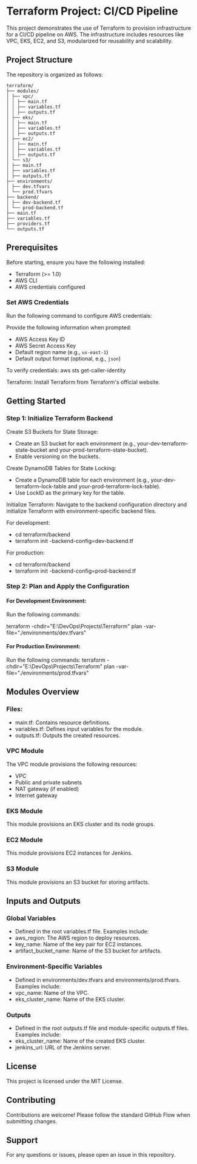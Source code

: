 # Terraform Project: CI/CD Pipeline

This project demonstrates the use of Terraform to provision infrastructure for a CI/CD pipeline on AWS. The infrastructure includes resources like VPC, EKS, EC2, and S3, modularized for reusability and scalability.

## Project Structure

The repository is organized as follows:

```
terraform/
├── modules/
│ ├── vpc/
│ │ ├── main.tf
│ │ ├── variables.tf
│ │ ├── outputs.tf
│ ├── eks/
│ │ ├── main.tf
│ │ ├── variables.tf
│ │ ├── outputs.tf
│ ├── ec2/
│ │ ├── main.tf
│ │ ├── variables.tf
│ │ ├── outputs.tf
│ └── s3/
│ ├── main.tf
│ ├── variables.tf
│ ├── outputs.tf
├── environments/
│ ├── dev.tfvars
│ └── prod.tfvars
├── backend/
│ ├── dev-backend.tf
│ └── prod-backend.tf
├── main.tf
├── variables.tf
├── providers.tf
└── outputs.tf
```

## Prerequisites

Before starting, ensure you have the following installed:

- Terraform (>= 1.0)
- AWS CLI
- AWS credentials configured

### Set AWS Credentials

Run the following command to configure AWS credentials:

Provide the following information when prompted:

- AWS Access Key ID
- AWS Secret Access Key
- Default region name (e.g., `us-east-1`)
- Default output format (optional, e.g., `json`)

To verify credentials:
aws sts get-caller-identity

Terraform: Install Terraform from Terraform's official website.

## Getting Started

### Step 1: Initialize Terraform Backend

Create S3 Buckets for State Storage:

- Create an S3 bucket for each environment (e.g., your-dev-terraform-state-bucket and your-prod-terraform-state-bucket).
- Enable versioning on the buckets.

Create DynamoDB Tables for State Locking:

- Create a DynamoDB table for each environment (e.g., your-dev-terraform-lock-table and your-prod-terraform-lock-table).
- Use LockID as the primary key for the table.

Initialize Terraform:
Navigate to the backend configuration directory and initialize Terraform with environment-specific backend files.

For development:

- cd terraform/backend
- terraform init -backend-config=dev-backend.tf

For production:

- cd terraform/backend
- terraform init -backend-config=prod-backend.tf

### Step 2: Plan and Apply the Configuration

#### For Development Environment:

Run the following commands:

terraform -chdir="E:\DevOps\Projects\Terraform" plan -var-file="./environments/dev.tfvars"

#### For Production Environment:

Run the following commands:
terraform -chdir="E:\DevOps\Projects\Terraform" plan -var-file="./environments/prod.tfvars"

## Modules Overview

### Files:

- main.tf: Contains resource definitions.
- variables.tf: Defines input variables for the module.
- outputs.tf: Outputs the created resources.

### VPC Module

The VPC module provisions the following resources:

- VPC
- Public and private subnets
- NAT gateway (if enabled)
- Internet gateway

### EKS Module

This module provisions an EKS cluster and its node groups.

### EC2 Module

This module provisions EC2 instances for Jenkins.

### S3 Module

This module provisions an S3 bucket for storing artifacts.

## Inputs and Outputs

### Global Variables

- Defined in the root variables.tf file. Examples include:
- aws_region: The AWS region to deploy resources.
- key_name: Name of the key pair for EC2 instances.
- artifact_bucket_name: Name of the S3 bucket for artifacts.

### Environment-Specific Variables

- Defined in environments/dev.tfvars and environments/prod.tfvars. Examples include:
- vpc_name: Name of the VPC.
- eks_cluster_name: Name of the EKS cluster.

### Outputs

- Defined in the root outputs.tf file and module-specific outputs.tf files. Examples include:
- eks_cluster_name: Name of the created EKS cluster.
- jenkins_url: URL of the Jenkins server.

## License

This project is licensed under the MIT License.

## Contributing

Contributions are welcome! Please follow the standard GitHub Flow when submitting changes.

## Support

For any questions or issues, please open an issue in this repository.
